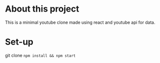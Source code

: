 # About this project

This is a minimal youtube clone made using react and youtube api for data.

# Set-up

git clone <repo url>
```npm install && npm start```